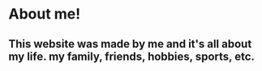 <h1>About me! </h1>
<h2>This website was made by me and it's all about my life. my family, friends, hobbies, sports, etc. </h2>
